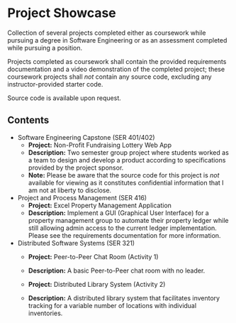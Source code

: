 # Project Showcase
Collection of several projects completed either as coursework while pursuing a degree in Software Engineering or as an assessment completed while pursuing a position.  

Projects completed as coursework shall contain the provided requirements documentation and a video demonstration of the completed project; these coursework projects shall _not_ contain any source code, excluding any instructor-provided starter code. 

Source code is available upon request. 

## Contents 

 - Software Engineering Capstone (SER 401/402)
	- **Project:** Non-Profit Fundraising Lottery Web App  
	- **Description:** Two semester group project where students worked as a team to design and develop a product according to specifications provided by the project sponsor.  
	- **Note:** Please be aware that the source code for this project is *not* available for viewing as it constitutes confidential information that I am not at liberty to disclose.  
 - Project and Process Management (SER 416) 
	- **Project:** Excel Property Management Application
	- **Description:** Implement a GUI (Graphical User Interface) for a property management group to automate their property ledger while still allowing admin access to the current ledger implementation. Please see the requirements documentation for more information.  
 - Distributed Software Systems (SER 321)
	- **Project:** Peer-to-Peer Chat Room (Activity 1)  
	- **Description:** A basic Peer-to-Peer chat room with no leader.  
	
	- **Project:** Distributed Library System (Activity 2)  
	- **Description:** A distributed library system that facilitates inventory tracking for a variable number of locations with individual inventories. 